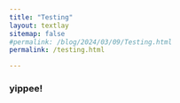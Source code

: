```yaml
---
title: "Testing"
layout: textlay
sitemap: false
#permalink: /blog/2024/03/09/Testing.html
permalink: /testing.html

---
```


### yippee!

